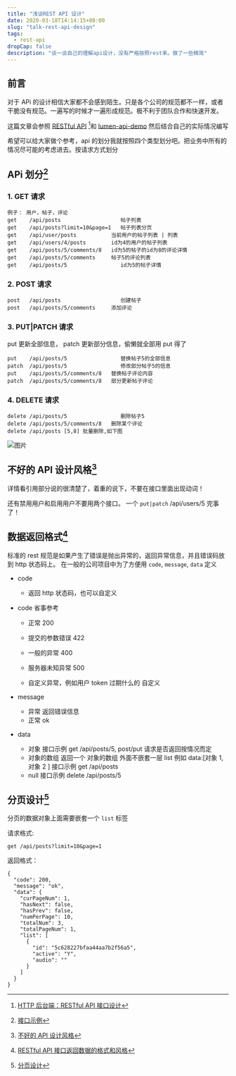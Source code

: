 ```yaml
---
title: "浅谈REST API 设计"
date: 2020-03-18T14:14:15+08:00
slug: "talk-rest-api-design"
tags:
  - rest-api
dropCap: false
description: "谈一谈自己的理解api设计，没有严格按照rest来。做了一些精简"
---
```


## 前言

对于 APi 的设计相信大家都不会感到陌生。只是各个公司的规范都不一样，或者干脆没有规范。一遍写的时候才一遍形成规范。极不利于团队合作和快速开发。

这篇文章会参照 [RESTful API](https://crifan.github.io/http_restful_api/website/) [^1]和 [lumen-api-demo](https://github.com/liyu001989/lumen-api-demo) 然后结合自己的实际情况编写

希望可以给大家做个参考，api 的划分我就按照四个类型划分吧。把业务中所有的情况尽可能的考虑进去。按请求方式划分

## APi 划分[^2]

### 1. GET 请求

```
例子： 用户，帖子，评论
get    /api/posts                   帖子列表
get    /api/posts?limit=10&page=1   帖子列表分页
get    /api/user/posts           当前用户的帖子列表 | 列表
get    /api/users/4/posts        id为4的用户的帖子列表
get    /api/posts/5/comments/8   id为5的帖子的id为8的评论详情
get    /api/posts/5/comments     帖子5的评论列表
get    /api/posts/5                 id为5的帖子详情
```

### 2. POST 请求

```
post   /api/posts                   创建帖子
post   /api/posts/5/comments     添加评论
```

### 3. PUT|PATCH 请求

put 更新全部信息， patch 更新部分信息，偷懒就全部用 put 得了

```
put    /api/posts/5                 替换帖子5的全部信息
patch  /api/posts/5                 修改部分帖子5的信息
put    /api/posts/5/comments/8   替换帖子评论内容
patch  /api/posts/5/comments/8   部分更新帖子评论
```

### 4. DELETE 请求

```
delete /api/posts/5                 删除帖子5
delete /api/posts/5/comments/8   删除某个评论
delete /api/posts [5,8] 批量删除,如下图
```

![图片](/images/WX20200318-151747@2x.png)

## 不好的 API 设计风格[^3]

详情看引用部分说的很清楚了，着重的说下，不要在接口里面出现动词！

还有禁用用户和启用用户不要用两个接口。 一个 `put|patch` /api/users/5 完事了！

## 数据返回格式[^4]

标准的 rest 规范是如果产生了错误是抛出异常的，返回异常信息，并且错误码放到 http 状态码上。
在一般的公司项目中为了方便用 `code`, `message`, `data` 定义

- code

  - 返回 http 状态码，也可以自定义

- code 省事参考

  - 正常 200

  - 提交的参数错误 422

  - 一般的异常 400

  - 服务器未知异常 500

  - 自定义异常，例如用户 token 过期什么的 自定义

- message
  - 异常 返回错误信息
  - 正常 ok
- data
  - 对象
    接口示例 get /api/posts/5, post/put 请求是否返回按情况而定
  - 对象的数组 返回一个 对象的数组 外面不嵌套一层 list 例如 data:[对象 1,对象 2 ]
    接口示例 get /api/posts
  - null
    接口示例 delete /api/posts/5

## 分页设计[^5]

分页的数据对象上面需要嵌套一个 `list` 标签

请求格式:

```
get /api/posts?limit=10&page=1
```

返回格式：

```
{
  "code": 200,
  "message": "ok",
  "data": {
    "curPageNum": 1,
    "hasNext": false,
    "hasPrev": false,
    "numPerPage": 10,
    "totalNum": 3,
    "totalPageNum": 1,
    "list": [
      {
        "id": "5c628227bfaa44aa7b2f56a5",
        "active": "Y",
        "audio": ""
      }
    ]
  }
}

```

[^1]: [HTTP 后台端：RESTful API 接口设计](https://crifan.github.io/http_restful_api/website/)
[^2]: [接口示例](https://github.com/liyu001989/lumen-api-demo)
[^3]: [不好的 API 设计风格](https://crifan.github.io/http_restful_api/website/restful_experience/bad_design.html)
[^4]: [RESTful API 接口返回数据的格式和风格](https://crifan.github.io/http_restful_api/website/restful_experience/resp_data_style.html)
[^5]: [分页设计](https://crifan.github.io/http_restful_api/website/restful_experience/pagination.html)
